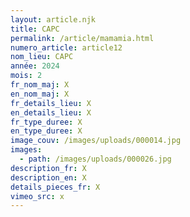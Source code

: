 ```yaml
---
layout: article.njk
title: CAPC
permalink: /article/mamamia.html
numero_article: article12
nom_lieu: CAPC
année: 2024
mois: 2
fr_nom_maj: X
en_nom_maj: X
fr_details_lieu: X
en_details_lieu: X
fr_type_duree: X
en_type_duree: X
image_couv: /images/uploads/000014.jpg
images:
  - path: /images/uploads/000026.jpg
description_fr: X﻿
description_en: X﻿
details_pieces_fr: X﻿
vimeo_src: x
---
```

